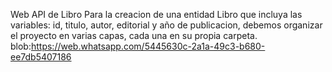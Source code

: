 Web API de Libro
Para la creacion de una entidad Libro que incluya las variables: id, titulo, autor, editorial y año de publicacion, debemos organizar el proyecto en varias capas, cada una en su propia carpeta.  blob:https://web.whatsapp.com/5445630c-2a1a-49c3-b680-ee7db5407186
